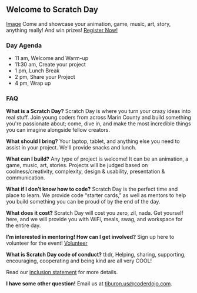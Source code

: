 ## Welcome to Scratch Day
[Image](HeaderPhoto.png)
Come and showcase your animation, game, music, art, story, anything really! And win prizes!
[Register Now!](https://www.eventbrite.com/e/scratch-day-tickets-45458424371)

### Day Agenda
- 11 am, Welcome and Warm-up
- 11:30 am, Create your project
- 1 pm, Lunch Break
- 2 pm, Share your Project
- 4 pm, Wrap up

### FAQ
**What is a Scratch Day?**
Scratch Day is where you turn your crazy ideas into real stuff. Join young coders from across Marin County and build something you're passionate about; come, dive in, and make the most incredible things you can imagine alongside fellow creators.

**What should I bring?**
Your laptop, tablet, and anything else you need to assist in your project. We'll provide snacks and lunch.

**What can I build?**
Any type of project is welcome! It can be an animation, a game, music, art, stories. Projects will be judged based on coolness/creativity, complexity, design & usability, presentation & communication.

**What if I don’t know how to code?**
Scratch Day is the perfect time and place to learn. We provide code “starter cards,” as well as mentors to help you build something you can be proud of by the end of the day.

**What does it cost?**
Scratch Day will cost you zero, zil, nada. Get yourself here, and we will provide you with WiFi, meals, swag, and workspace for the entire day.

**I’m interested in mentoring! How can I get involved?**
Sign up here to volunteer for the event! [Volunteer](https://goo.gl/forms/i4aigXGhsTvqCpnI3)

**What is Scratch Day code of conduct?**
tl:dr, Helping, sharing, supporting, encouraging, cooperating and being kind are all very COOL!

Read our [inclusion statement](http://kata.coderdojo.com/wiki/Inclusion_Statement) for more details.

**I have some other question!**
Email us at tiburon.us@coderdojo.com.
